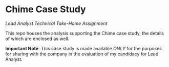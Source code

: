 # Chime Case Study

_Lead Analyst Technical Take-Home Assignment_

This repo houses the analysis supporting the Chime case study, the details of
which are enclosed as well.

**Important Note**: This case study is made available _ONLY_ for the purposes
for sharing with the company in the evaluation of my candidacy for Lead Analyst.
